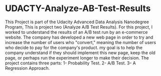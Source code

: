 # UDACTY-Analyze-AB-Test-Results
This Project is part of the Udacity  Advanced Data Analysis Nanodegree Program, This is project two (Analyze A/B Test Results).
For this project, I worked to understand the results of an A/B test run by an e-commerce website.
The company has developed a new web page in order to try and increase the number of users who "convert," meaning the number of users who decide to pay for the company's product. 
my goal is to help the company understand if they should implement this new page, keep the old page, or perhaps run the experiment longer to make their decision.
The project contains three parts:
1- Probability Test.
2- A/B Test.
3- A Regression Approach.
